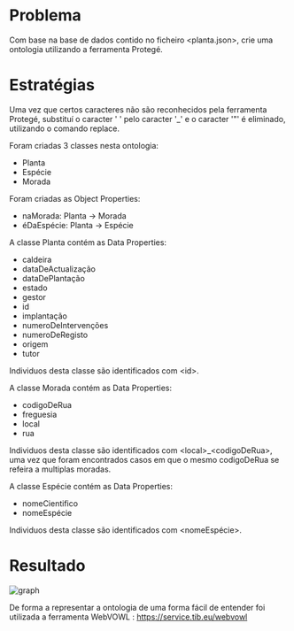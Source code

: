 # Problema

Com base na base de dados contido no ficheiro \<planta.json>\, crie uma ontologia utilizando a ferramenta Protegé.

# Estratégias

Uma vez que certos caracteres não são reconhecidos pela ferramenta Protegé, substituí o caracter ' ' pelo caracter '_' e o caracter '"' é eliminado, utilizando o comando replace.

Foram criadas 3 classes nesta ontologia:
- Planta
- Espécie
- Morada

Foram criadas as Object Properties:
- naMorada: Planta -> Morada
- éDaEspécie: Planta -> Espécie

A classe Planta contém as Data Properties:
- caldeira
- dataDeActualização
- dataDePlantação
- estado
- gestor
- id
- implantação
- numeroDeIntervenções
- numeroDeRegisto
- origem
- tutor

Individuos desta classe são identificados com \<id>\.

A classe Morada contém as Data Properties:
- codigoDeRua
- freguesia
- local
- rua

Individuos desta classe são identificados com \<local>\_\<codigoDeRua>\, uma vez que foram encontrados casos em que o mesmo codigoDeRua se refeira a multiplas moradas.

A classe Espécie contém as Data Properties:
- nomeCientifico
- nomeEspécie

Individuos desta classe são identificados com \<nomeEspécie>\.

# Resultado

![graph](https://github.com/Gon96923/RPCW2024/blob/main/TPC1/graphPrint.png)

De forma a representar a ontologia de uma forma fácil de entender foi utilizada a ferramenta WebVOWL : 
https://service.tib.eu/webvowl
